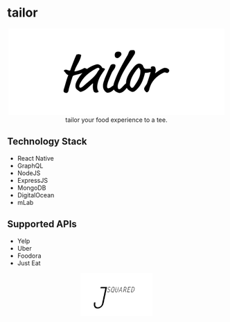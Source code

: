 # tailor

<p align="center">
<a href='http://tailor.restaurant'><img src='images/tailor.png' height='200'></a>
<br> tailor your food experience to a tee. <br>
</p>

## Technology Stack

- React Native
- GraphQL
- NodeJS
- ExpressJS
- MongoDB
- DigitalOcean
- mLab

## Supported APIs

- Yelp
- Uber
- Foodora
- Just Eat


<p align="center">
<a href='http://jsquared.tech'><img src='images/jsquared.png' height='100'></a>
</p>
